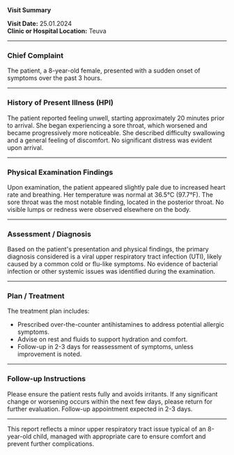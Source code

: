 

**Visit Summary**

**Visit Date:** 25.01.2024  
**Clinic or Hospital Location:** Teuva  

---

### **Chief Complaint**
The patient, a 8-year-old female, presented with a sudden onset of symptoms over the past 3 hours.

---

### **History of Present Illness (HPI)**
The patient reported feeling unwell, starting approximately 20 minutes prior to arrival. She began experiencing a sore throat, which worsened and became progressively more noticeable. She described difficulty swallowing and a general feeling of discomfort. No significant distress was evident upon arrival.

---

### **Physical Examination Findings**
Upon examination, the patient appeared slightly pale due to increased heart rate and breathing. Her temperature was normal at 36.5°C (97.7°F). The sore throat was the most notable finding, located in the posterior throat. No visible lumps or redness were observed elsewhere on the body.

---

### **Assessment / Diagnosis**
Based on the patient's presentation and physical findings, the primary diagnosis considered is a viral upper respiratory tract infection (UTI), likely caused by a common cold or flu-like symptoms. No evidence of bacterial infection or other systemic issues was identified during the examination.

---

### **Plan / Treatment**
The treatment plan includes:
- Prescribed over-the-counter antihistamines to address potential allergic symptoms.
- Advise on rest and fluids to support hydration and comfort.
- Follow-up in 2-3 days for reassessment of symptoms, unless improvement is noted.

---

### **Follow-up Instructions**
Please ensure the patient rests fully and avoids irritants. If any significant change or worsening occurs within the next few days, please return for further evaluation. Follow-up appointment expected in 2-3 days.

--- 

This report reflects a minor upper respiratory tract issue typical of an 8-year-old child, managed with appropriate care to ensure comfort and prevent further complications.